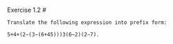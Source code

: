  Exercise 1.2 #

    Translate the following expression into prefix form:

    5+4+(2−(3−(6+45)))3(6−2)(2−7).
